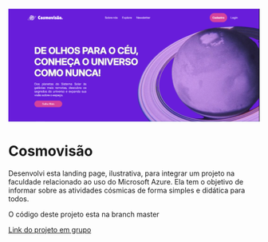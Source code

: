 ![Projeto](cosmovisão.png "foto do projeto")
# Cosmovisão
Desenvolvi esta landing page, ilustrativa, para integrar um projeto na faculdade relacionado ao uso do Microsoft Azure. Ela tem o objetivo de informar sobre as atividades cósmicas de forma simples e didática para todos.

O código deste projeto esta na branch master

[Link do projeto em grupo](https://github.com/ibqrz/Devops)
